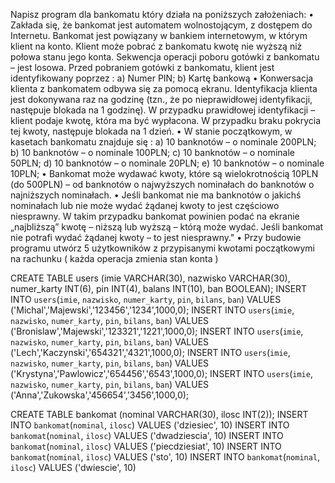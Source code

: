 
Napisz program dla bankomatu który działa na poniższych założeniach:
•    Zakłada się, że bankomat jest automatem wolnostojącym, z dostępem do Internetu.
Bankomat jest powiązany w bankiem internetowym, w którym klient na konto. Klient może pobrać z bankomatu kwotę nie wyższą niż połowa stanu jego konta. Sekwencja operacji poboru gotówki z bankomatu – jest losowa.
Przed pobraniem gotówki z bankomatu, klient jest identyfikowany poprzez :
a) Numer PIN;
b) Kartę bankową
•    Konwersacja klienta z bankomatem odbywa się za pomocą ekranu. Identyfikacja klienta jest dokonywana raz na godzinę (tzn., że po nieprawidłowej identyfikacji, następuje blokada na 1 godzinę). W przypadku prawidłowej identyfikacji – klient podaje kwotę, która ma być wypłacona. W przypadku braku pokrycia tej kwoty, następuje blokada na 1 dzień.
•    W stanie początkowym, w kasetach bankomatu znajduje się :
a) 10 banknotów – o nominale 200PLN;
b) 10 banknotów – o nominale 100PLN;
c) 10 banknotów – o nominale 50PLN;
d) 10 banknotów – o nominale 20PLN;
e) 10 banknotów – o nominale 10PLN;
•    Bankomat może wydawać kwoty, które są wielokrotnością 10PLN (do 500PLN) – od banknotów o najwyższych nominałach do banknotów o najniższych nominałach.
•    Jeśli bankomat nie ma banknotów o jakichś nominałach lub nie może wydać żądanej kwoty to jest częściowo niesprawny. W takim przypadku bankomat powinien podać na ekranie „najbliższą” kwotę – niższą lub wyższą – którą może wydać. Jeśli bankomat nie potrafi wydać żądanej kwoty – to jest niesprawny."
•    Przy budowie programu utwórz 5 użytkowników z przypisanymi kwotami początkowymi na rachunku ( każda operacja zmienia stan konta )


CREATE TABLE users (imie VARCHAR(30), nazwisko VARCHAR(30), numer_karty INT(6), pin INT(4), balans INT(10), ban BOOLEAN);
INSERT INTO `users`(`imie`, `nazwisko`, `numer_karty`, `pin`, `bilans`, `ban`) VALUES ('Michal','Majewski','123456','1234',1000,0);
INSERT INTO `users`(`imie`, `nazwisko`, `numer_karty`, `pin`, `bilans`, `ban`) VALUES ('Bronislaw','Majewski','123321','1221',1000,0);
INSERT INTO `users`(`imie`, `nazwisko`, `numer_karty`, `pin`, `bilans`, `ban`) VALUES ('Lech','Kaczynski','654321','4321',1000,0);
INSERT INTO `users`(`imie`, `nazwisko`, `numer_karty`, `pin`, `bilans`, `ban`) VALUES ('Krystyna','Pawlowicz','654456','6543',1000,0);
INSERT INTO `users`(`imie`, `nazwisko`, `numer_karty`, `pin`, `bilans`, `ban`) VALUES ('Anna','Zukowska','456654','3456',1000,0);

CREATE TABLE bankomat (nominal VARCHAR(30), ilosc INT(2));
INSERT INTO `bankomat`(`nominal`, `ilosc`) VALUES ('dziesiec', 10)
INSERT INTO `bankomat`(`nominal`, `ilosc`) VALUES ('dwadziescia', 10)
INSERT INTO `bankomat`(`nominal`, `ilosc`) VALUES ('piecdziesiat', 10)
INSERT INTO `bankomat`(`nominal`, `ilosc`) VALUES ('sto', 10)
INSERT INTO `bankomat`(`nominal`, `ilosc`) VALUES ('dwiescie', 10)